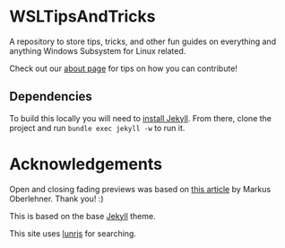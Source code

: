 # WSLTipsAndTricks

A repository to store tips, tricks, and other fun guides on everything and anything Windows Subsystem for Linux related.

Check out our [about page]() for tips on how you can contribute!

## Dependencies

To build this locally you will need to [install Jekyll](https://jekyllrb.com/docs/installation/). From there, clone the project and run `bundle exec jekyll -w` to run it.

# Acknowledgements

Open and closing fading previews was based on [this article](https://markus.oberlehner.net/blog/transition-to-height-auto-with-vue/) by Markus Oberlehner. Thank you! :)

This is based on the base [Jekyll](https://github.com/jekyll) theme. 

This site uses [lunrjs](https://lunrjs.com/) for searching.

